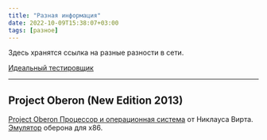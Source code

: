```yaml
---
title: "Разная информация"
date: 2022-10-09T15:38:07+03:00
tags: [разное]
---
```


Здесь хранятся ссылка на разные разности в сети.

[Идеальный тестировщик](http://software-testing.ru/forum/index.php?/topic/677-idealnyj-tester/)

---

## Project Oberon (New Edition 2013)

[Project Oberon Процессор и операционная система](https://www.inf.ethz.ch/personal/wirth/ProjectOberon/index.html) от Никлауса Вирта.
[Эмулятор](https://github.com/pdewacht/oberon-risc-emu) оберона для x86.

